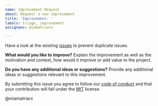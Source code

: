 ```yaml
---
name: Improvement Request
about: Request a new improvement
title: 'Improvement: '
labels: triage, improvement
assignees: miamatriarx

---
```


Have a look at the existing [issues](https://github.com/miamatriarx/miamatriarx/issues) to prevent duplicate issues.

**What would you like to improve?**
Explain the improvement as well as the motivation and context, how would it improve or add value to the project.

**Do you have any additional ideas or suggestions?**
Provide any additional ideas or suggestions relevant to this improvement.

By submitting this issue you agree to follow our [code of conduct](https://github.com/miamatriarx/miamatriarx/code_of_conduct.md) and that your contribution will fall under the [MIT](https://github.com/miamatriarx/miamatriarx/license.md) license.

@miamatriarx
